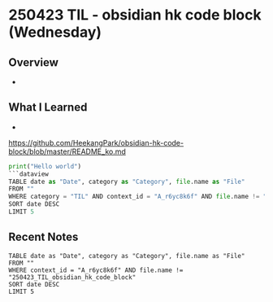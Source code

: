 # 250423 TIL - obsidian hk code block (Wednesday)
## Overview
-
## What I Learned
- 
https://github.com/HeekangPark/obsidian-hk-code-block/blob/master/README_ko.md
```python title:"Title of the code block"
print("Hello world")
```dataview
TABLE date as "Date", category as "Category", file.name as "File"
FROM ""
WHERE category = "TIL" AND context_id = "A_r6yc8k6f" AND file.name != "250423_TIL_obsidian_hk_code_block"
SORT date DESC
LIMIT 5
```
## Recent Notes
```dataview
TABLE date as "Date", category as "Category", file.name as "File"
FROM ""
WHERE context_id = "A_r6yc8k6f" AND file.name != "250423_TIL_obsidian_hk_code_block"
SORT date DESC
LIMIT 5
```